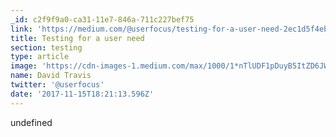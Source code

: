 ```yaml
---
_id: c2f9f9a0-ca31-11e7-846a-711c227bef75
link: 'https://medium.com/@userfocus/testing-for-a-user-need-2ec1d5f4ebca'
title: Testing for a user need
section: testing
type: article
image: 'https://cdn-images-1.medium.com/max/1000/1*nTlUDF1pDuyB5ItZD6JWXw.png'
name: David Travis
twitter: '@userfocus'
date: '2017-11-15T18:21:13.596Z'
---
```

undefined
